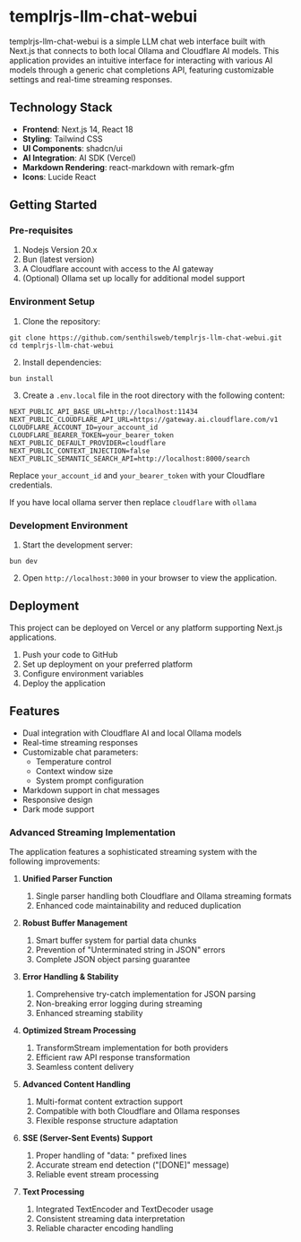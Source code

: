 # templrjs-llm-chat-webui

templrjs-llm-chat-webui is a simple LLM chat web interface built with Next.js that connects to both local Ollama and Cloudflare AI models. This application provides an intuitive interface for interacting with various AI models through a generic chat completions API, featuring customizable settings and real-time streaming responses.

## Technology Stack

- **Frontend**: Next.js 14, React 18
- **Styling**: Tailwind CSS
- **UI Components**: shadcn/ui
- **AI Integration**: AI SDK (Vercel)
- **Markdown Rendering**: react-markdown with remark-gfm
- **Icons**: Lucide React


## Getting Started

### Pre-requisites

1. Nodejs Version 20.x
2. Bun (latest version)
3. A Cloudflare account with access to the AI gateway
4. (Optional) Ollama set up locally for additional model support


### Environment Setup

1. Clone the repository:

```shellscript
git clone https://github.com/senthilsweb/templrjs-llm-chat-webui.git
cd templrjs-llm-chat-webui
```


2. Install dependencies:

```shellscript
bun install
```


3. Create a `.env.local` file in the root directory with the following content:


```plaintext
NEXT_PUBLIC_API_BASE_URL=http://localhost:11434
NEXT_PUBLIC_CLOUDFLARE_API_URL=https://gateway.ai.cloudflare.com/v1
CLOUDFLARE_ACCOUNT_ID=your_account_id
CLOUDFLARE_BEARER_TOKEN=your_bearer_token
NEXT_PUBLIC_DEFAULT_PROVIDER=cloudflare
NEXT_PUBLIC_CONTEXT_INJECTION=false
NEXT_PUBLIC_SEMANTIC_SEARCH_API=http://localhost:8000/search
```

Replace `your_account_id` and `your_bearer_token` with your Cloudflare credentials.

If you have local ollama server then replace `cloudflare` with `ollama`


### Development Environment

1. Start the development server:

```shellscript
bun dev
```


2. Open `http://localhost:3000` in your browser to view the application.


## Deployment

This project can be deployed on Vercel or any platform supporting Next.js applications.

1. Push your code to GitHub
2. Set up deployment on your preferred platform
3. Configure environment variables
4. Deploy the application

## Features

- Dual integration with Cloudflare AI and local Ollama models
- Real-time streaming responses
- Customizable chat parameters:
    - Temperature control
    - Context window size
    - System prompt configuration
- Markdown support in chat messages
- Responsive design
- Dark mode support


### Advanced Streaming Implementation

The application features a sophisticated streaming system with the following improvements:

1. **Unified Parser Function**

    1. Single parser handling both Cloudflare and Ollama streaming formats
    2. Enhanced code maintainability and reduced duplication


2. **Robust Buffer Management**

    1. Smart buffer system for partial data chunks
    2. Prevention of "Unterminated string in JSON" errors
    3. Complete JSON object parsing guarantee

3. **Error Handling & Stability**

    1. Comprehensive try-catch implementation for JSON parsing
    2. Non-breaking error logging during streaming
    3. Enhanced streaming stability

4. **Optimized Stream Processing**

    1. TransformStream implementation for both providers
    2. Efficient raw API response transformation
    3. Seamless content delivery

5. **Advanced Content Handling**

    1. Multi-format content extraction support
    2. Compatible with both Cloudflare and Ollama responses
    3. Flexible response structure adaptation

6. **SSE (Server-Sent Events) Support**

    1. Proper handling of "data: " prefixed lines
    2. Accurate stream end detection ("[DONE]" message)
    3. Reliable event stream processing

7. **Text Processing**

    1. Integrated TextEncoder and TextDecoder usage
    2. Consistent streaming data interpretation
    3. Reliable character encoding handling





